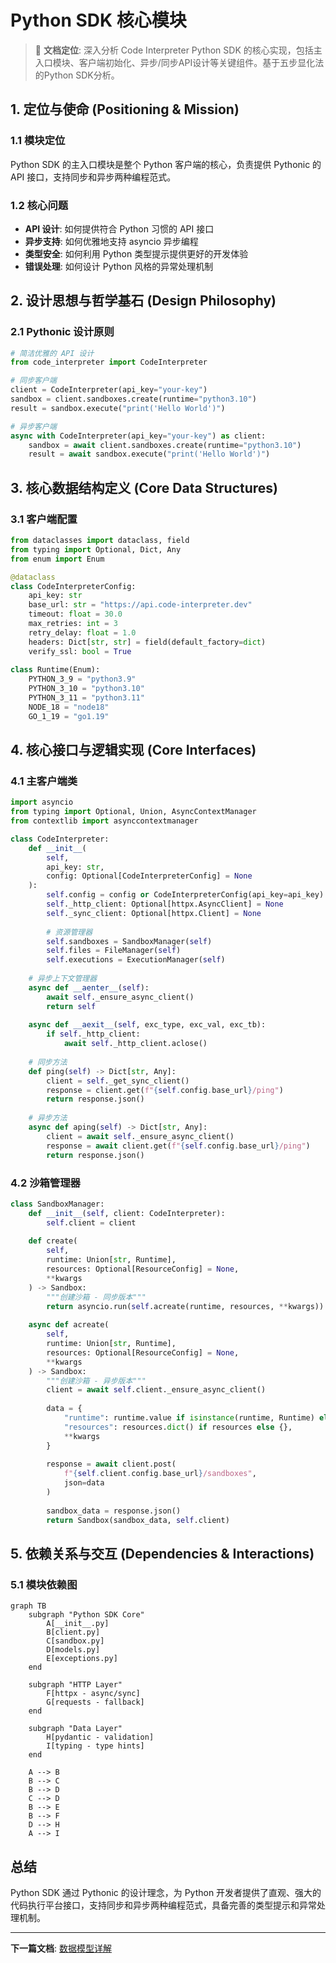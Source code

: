 # Python SDK 核心模块

> 🎯 **文档定位**: 深入分析 Code Interpreter Python SDK 的核心实现，包括主入口模块、客户端初始化、异步/同步API设计等关键组件。基于五步显化法的Python SDK分析。

## 1. 定位与使命 (Positioning & Mission)

### 1.1 模块定位
Python SDK 的主入口模块是整个 Python 客户端的核心，负责提供 Pythonic 的 API 接口，支持同步和异步两种编程范式。

### 1.2 核心问题
- **API 设计**: 如何提供符合 Python 习惯的 API 接口
- **异步支持**: 如何优雅地支持 asyncio 异步编程
- **类型安全**: 如何利用 Python 类型提示提供更好的开发体验
- **错误处理**: 如何设计 Python 风格的异常处理机制

## 2. 设计思想与哲学基石 (Design Philosophy)

### 2.1 Pythonic 设计原则
```python
# 简洁优雅的 API 设计
from code_interpreter import CodeInterpreter

# 同步客户端
client = CodeInterpreter(api_key="your-key")
sandbox = client.sandboxes.create(runtime="python3.10")
result = sandbox.execute("print('Hello World')")

# 异步客户端
async with CodeInterpreter(api_key="your-key") as client:
    sandbox = await client.sandboxes.create(runtime="python3.10")
    result = await sandbox.execute("print('Hello World')")
```

## 3. 核心数据结构定义 (Core Data Structures)

### 3.1 客户端配置
```python
from dataclasses import dataclass, field
from typing import Optional, Dict, Any
from enum import Enum

@dataclass
class CodeInterpreterConfig:
    api_key: str
    base_url: str = "https://api.code-interpreter.dev"
    timeout: float = 30.0
    max_retries: int = 3
    retry_delay: float = 1.0
    headers: Dict[str, str] = field(default_factory=dict)
    verify_ssl: bool = True
    
class Runtime(Enum):
    PYTHON_3_9 = "python3.9"
    PYTHON_3_10 = "python3.10"
    PYTHON_3_11 = "python3.11"
    NODE_18 = "node18"
    GO_1_19 = "go1.19"
```

## 4. 核心接口与逻辑实现 (Core Interfaces)

### 4.1 主客户端类
```python
import asyncio
from typing import Optional, Union, AsyncContextManager
from contextlib import asynccontextmanager

class CodeInterpreter:
    def __init__(
        self,
        api_key: str,
        config: Optional[CodeInterpreterConfig] = None
    ):
        self.config = config or CodeInterpreterConfig(api_key=api_key)
        self._http_client: Optional[httpx.AsyncClient] = None
        self._sync_client: Optional[httpx.Client] = None
        
        # 资源管理器
        self.sandboxes = SandboxManager(self)
        self.files = FileManager(self)
        self.executions = ExecutionManager(self)
    
    # 异步上下文管理器
    async def __aenter__(self):
        await self._ensure_async_client()
        return self
    
    async def __aexit__(self, exc_type, exc_val, exc_tb):
        if self._http_client:
            await self._http_client.aclose()
    
    # 同步方法
    def ping(self) -> Dict[str, Any]:
        client = self._get_sync_client()
        response = client.get(f"{self.config.base_url}/ping")
        return response.json()
    
    # 异步方法
    async def aping(self) -> Dict[str, Any]:
        client = await self._ensure_async_client()
        response = await client.get(f"{self.config.base_url}/ping")
        return response.json()
```

### 4.2 沙箱管理器
```python
class SandboxManager:
    def __init__(self, client: CodeInterpreter):
        self.client = client
    
    def create(
        self, 
        runtime: Union[str, Runtime],
        resources: Optional[ResourceConfig] = None,
        **kwargs
    ) -> Sandbox:
        """创建沙箱 - 同步版本"""
        return asyncio.run(self.acreate(runtime, resources, **kwargs))
    
    async def acreate(
        self,
        runtime: Union[str, Runtime], 
        resources: Optional[ResourceConfig] = None,
        **kwargs
    ) -> Sandbox:
        """创建沙箱 - 异步版本"""
        client = await self.client._ensure_async_client()
        
        data = {
            "runtime": runtime.value if isinstance(runtime, Runtime) else runtime,
            "resources": resources.dict() if resources else {},
            **kwargs
        }
        
        response = await client.post(
            f"{self.client.config.base_url}/sandboxes",
            json=data
        )
        
        sandbox_data = response.json()
        return Sandbox(sandbox_data, self.client)
```

## 5. 依赖关系与交互 (Dependencies & Interactions)

### 5.1 模块依赖图
```mermaid
graph TB
    subgraph "Python SDK Core"
        A[__init__.py]
        B[client.py]
        C[sandbox.py]
        D[models.py]
        E[exceptions.py]
    end
    
    subgraph "HTTP Layer"
        F[httpx - async/sync]
        G[requests - fallback]
    end
    
    subgraph "Data Layer"
        H[pydantic - validation]
        I[typing - type hints]
    end
    
    A --> B
    B --> C
    B --> D
    C --> D
    B --> E
    B --> F
    D --> H
    A --> I
```

## 总结

Python SDK 通过 Pythonic 的设计理念，为 Python 开发者提供了直观、强大的代码执行平台接口，支持同步和异步两种编程范式，具备完善的类型提示和异常处理机制。

---

**下一篇文档**: [数据模型详解](docs/29_code_interpreter_python_models.md)